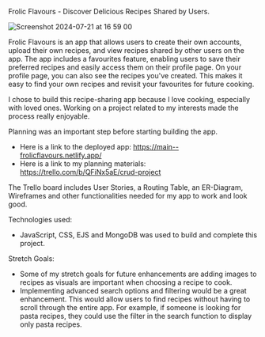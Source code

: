 Frolic Flavours - Discover Delicious Recipes Shared by Users. 

![Screenshot 2024-07-21 at 16 59 00](https://github.com/user-attachments/assets/1d6e9053-f603-48a8-ba5d-eed9b5e82510)

Frolic Flavours is an app that allows users to create their own accounts, upload their own recipes, and view recipes shared by other users on the app. 
The app includes a favourites feature, enabling users to save their preferred recipes and easily access them on their profile page. 
On your profile page, you can also see the recipes you've created.
This makes it easy to find your own recipes and revisit your favourites for future cooking.

I chose to build this recipe-sharing app because I love cooking, especially with loved ones. Working on a project related to my interests made the process really enjoyable.

Planning was an important step before starting building the app.
- Here is a link to the deployed app: https://main--frolicflavours.netlify.app/
- Here is a link to my planning materials: https://trello.com/b/QFiNx5aE/crud-project 

The Trello board includes User Stories, a Routing Table, an ER-Diagram, Wireframes and other functionalities needed for my app to work and look good.

Technologies used:
- JavaScript, CSS, EJS and MongoDB was used to build and complete this project.

Stretch Goals: 
- Some of my stretch goals for future enhancements are adding images to recipes as visuals are important when choosing a recipe to cook.
- Implementing advanced search options and filtering would be a great enhancement. This would allow users to find recipes without having to scroll through the entire app. For example, if someone is looking for pasta recipes, they could use the filter in the search function to display only pasta recipes.

